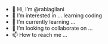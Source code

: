 - 👋 Hi, I’m @rabiagilani
- 👀 I’m interested in ... learning coding
- 🌱 I’m currently learning ...
- 💞️ I’m looking to collaborate on ...
- 📫 How to reach me ...

<!---
rabiagilani/rabiagilani is a ✨ special ✨ repository because its `README.md` (this file) appears on your GitHub profile.
You can click the Preview link to take a look at your changes.
--->
